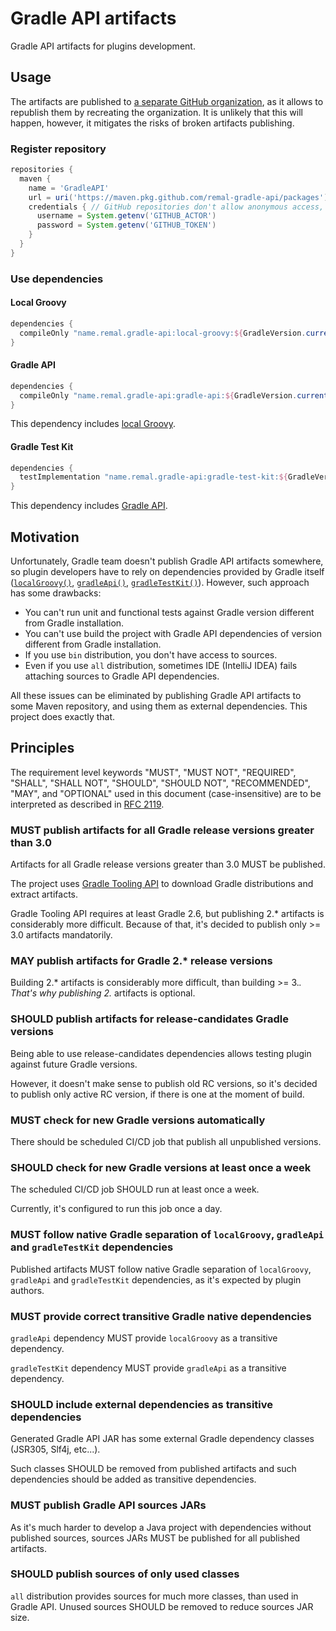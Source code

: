 # Gradle API artifacts

Gradle API artifacts for plugins development.

## Usage

The artifacts are published to [a separate GitHub organization](https://github.com/orgs/remal-gradle-api/packages),
as it allows to republish them by recreating the organization.
It is unlikely that this will happen, however, it mitigates the risks of broken artifacts publishing.

### Register repository

```groovy
repositories {
  maven {
    name = 'GradleAPI'
    url = uri('https://maven.pkg.github.com/remal-gradle-api/packages')
    credentials { // GitHub repositories don't allow anonymous access, that's why you have to use some credentials
      username = System.getenv('GITHUB_ACTOR')
      password = System.getenv('GITHUB_TOKEN')
    }
  }
}
```

### Use dependencies

#### Local Groovy

```groovy
dependencies {
  compileOnly "name.remal.gradle-api:local-groovy:${GradleVersion.current().version}"
}
```

#### Gradle API

```groovy
dependencies {
  compileOnly "name.remal.gradle-api:gradle-api:${GradleVersion.current().version}"
}
```

This dependency includes [local Groovy](#local-groovy).

#### Gradle Test Kit

```groovy
dependencies {
  testImplementation "name.remal.gradle-api:gradle-test-kit:${GradleVersion.current().version}"
}
```

This dependency includes [Gradle API](#gradle-api).

## Motivation

Unfortunately, Gradle team doesn't publish Gradle API artifacts somewhere,
so plugin developers have to rely on dependencies provided by Gradle itself
([`localGroovy()`](https://docs.gradle.org/current/javadoc/org/gradle/api/artifacts/dsl/DependencyHandler.html#localGroovy--), [`gradleApi()`](https://docs.gradle.org/current/javadoc/org/gradle/api/artifacts/dsl/DependencyHandler.html#gradleApi--), [`gradleTestKit()`](https://docs.gradle.org/current/javadoc/org/gradle/api/artifacts/dsl/DependencyHandler.html#gradleTestKit--)).
However, such approach has some drawbacks:

* You can't run unit and functional tests against Gradle version different from Gradle installation.
* You can't use build the project with Gradle API dependencies of version different from Gradle installation.
* If you use `bin` distribution, you don't have access to sources.
* Even if you use `all` distribution, sometimes IDE (IntelliJ IDEA) fails attaching sources to Gradle API dependencies.

All these issues can be eliminated by publishing Gradle API artifacts to some Maven repository,
and using them as external dependencies.
This project does exactly that.

## Principles

The requirement level keywords "MUST", "MUST NOT", "REQUIRED", "SHALL", "SHALL NOT", "SHOULD",
"SHOULD NOT", "RECOMMENDED", "MAY", and "OPTIONAL" used in this document (case-insensitive)
are to be interpreted as described in [RFC 2119](https://www.ietf.org/rfc/rfc2119.txt).

### MUST publish artifacts for all Gradle release versions greater than 3.0

Artifacts for all Gradle release versions greater than 3.0 MUST be published.

The project uses [Gradle Tooling API](https://docs.gradle.org/current/userguide/tooling_api.html)
to download Gradle distributions and extract artifacts.

Gradle Tooling API requires at least Gradle 2.6, but publishing 2.* artifacts is considerably more difficult.
Because of that, it's decided to publish only >= 3.0 artifacts mandatorily.

### MAY publish artifacts for Gradle 2.* release versions

Building 2.* artifacts is considerably more difficult, than building >= 3.*.
That's why publishing 2.* artifacts is optional.

### SHOULD publish artifacts for release-candidates Gradle versions

Being able to use release-candidates dependencies allows testing plugin against future Gradle versions.

However, it doesn't make sense to publish old RC versions, so it's decided to publish only active RC version,
if there is one at the moment of build.

### MUST check for new Gradle versions automatically

There should be scheduled CI/CD job that publish all unpublished versions.

### SHOULD check for new Gradle versions at least once a week

The scheduled CI/CD job SHOULD run at least once a week.

Currently, it's configured to run this job once a day.

### MUST follow native Gradle separation of `localGroovy`, `gradleApi` and `gradleTestKit` dependencies

Published artifacts MUST follow native Gradle separation of `localGroovy`, `gradleApi` and `gradleTestKit` dependencies,
as it's expected by plugin authors.

### MUST provide correct transitive Gradle native dependencies

`gradleApi` dependency MUST provide `localGroovy` as a transitive dependency.

`gradleTestKit` dependency MUST provide `gradleApi` as a transitive dependency.

### SHOULD include external dependencies as transitive dependencies

Generated Gradle API JAR has some external Gradle dependency classes (JSR305, Slf4j, etc...).

Such classes SHOULD be removed from published artifacts and such dependencies should be added as transitive dependencies.

### MUST publish Gradle API sources JARs

As it's much harder to develop a Java project with dependencies without published sources,
sources JARs MUST be published for all published artifacts.

### SHOULD publish sources of only used classes

`all` distribution provides sources for much more classes, than used in Gradle API.
Unused sources SHOULD be removed to reduce sources JAR size.
